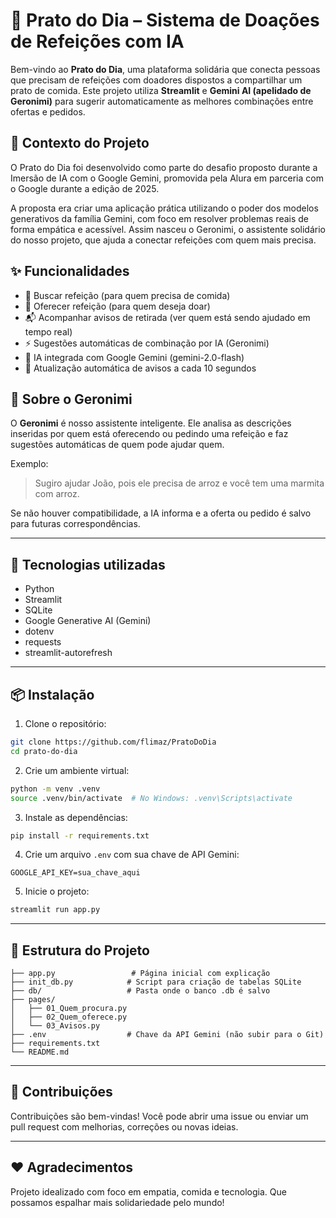 # 🥣 Prato do Dia – Sistema de Doações de Refeições com IA

Bem-vindo ao **Prato do Dia**, uma plataforma solidária que conecta pessoas que precisam de refeições com doadores dispostos a compartilhar um prato de comida. Este projeto utiliza **Streamlit** e **Gemini AI (apelidado de Geronimi)** para sugerir automaticamente as melhores combinações entre ofertas e pedidos.

## 🧭 Contexto do Projeto
O Prato do Dia foi desenvolvido como parte do desafio proposto durante a Imersão de IA com o Google Gemini, promovida pela Alura em parceria com o Google durante a edição de 2025.

A proposta era criar uma aplicação prática utilizando o poder dos modelos generativos da família Gemini, com foco em resolver problemas reais de forma empática e acessível. Assim nasceu o Geronimi, o assistente solidário do nosso projeto, que ajuda a conectar refeições com quem mais precisa.

## ✨ Funcionalidades

- 🔎 Buscar refeição (para quem precisa de comida)
- 📢 Oferecer refeição (para quem deseja doar)
- 📬 Acompanhar avisos de retirada (ver quem está sendo ajudado em tempo real)
- ⚡ Sugestões automáticas de combinação por IA (Geronimi)
- 🧠 IA integrada com Google Gemini (gemini-2.0-flash)
- 🔁 Atualização automática de avisos a cada 10 segundos

## 🧠 Sobre o Geronimi

O **Geronimi** é nosso assistente inteligente. Ele analisa as descrições inseridas por quem está oferecendo ou pedindo uma refeição e faz sugestões automáticas de quem pode ajudar quem.

Exemplo:
> Sugiro ajudar João, pois ele precisa de arroz e você tem uma marmita com arroz.

Se não houver compatibilidade, a IA informa e a oferta ou pedido é salvo para futuras correspondências.

---

## 🚀 Tecnologias utilizadas

- Python 
- Streamlit
- SQLite
- Google Generative AI (Gemini)
- dotenv
- requests
- streamlit-autorefresh

---

## 📦 Instalação

1. Clone o repositório:
```bash
git clone https://github.com/flimaz/PratoDoDia
cd prato-do-dia
```

2. Crie um ambiente virtual:
```bash
python -m venv .venv
source .venv/bin/activate  # No Windows: .venv\Scripts\activate
```

3. Instale as dependências:
```bash
pip install -r requirements.txt
```

4. Crie um arquivo `.env` com sua chave de API Gemini:
```
GOOGLE_API_KEY=sua_chave_aqui
```

5. Inicie o projeto:
```bash
streamlit run app.py
```

---

## 📂 Estrutura do Projeto

```
├── app.py                 # Página inicial com explicação
├── init_db.py            # Script para criação de tabelas SQLite
├── db/                   # Pasta onde o banco .db é salvo
├── pages/
│   ├── 01_Quem_procura.py
│   ├── 02_Quem_oferece.py
│   └── 03_Avisos.py
├── .env                  # Chave da API Gemini (não subir para o Git)
├── requirements.txt
└── README.md
```

---

## 🙌 Contribuições

Contribuições são bem-vindas! Você pode abrir uma issue ou enviar um pull request com melhorias, correções ou novas ideias.

---

## ❤️ Agradecimentos

Projeto idealizado com foco em empatia, comida e tecnologia. Que possamos espalhar mais solidariedade pelo mundo!